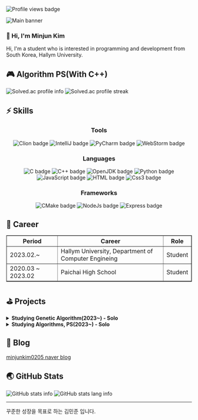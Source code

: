 <html lang="ko">
<head>
    <meta charset="utf-8">
    <title>Overview</title>
</head>
<body>
<!-- Profile views -->
<p>
    <img src="https://komarev.com/ghpvc/?username=minjunkim0205&color=dc143c" alt="Profile views badge">
</p>

<!-- Banner -->
<img src="https://capsule-render.vercel.app/api?type=soft&color=timeGradient&height=300&section=header&text=Hi!%20I'm%20Minjun Kim&fontSize=70"
alt="Main banner">

<!-- Hello -->
<h3 align="left">👋 Hi, I'm Minjun Kim</h3>
<p align="left">
    Hi, I'm a student who is interested in programming and development from South Korea, Hallym University.
</p>

<!-- Algorithm PS -->
<h2 align="left">🎮 Algorithm PS(With C++)</h2>
<p align="left">
    <img src="https://mazassumnida.wtf/api/v2/generate_badge?boj=minjunkim0205" alt="Solved.ac profile info"/>
    <img src="https://mazandi.herokuapp.com/api?handle=minjunkim0205&theme=dark" alt="Solved.ac profile streak"/>
</p>

<!-- Skills -->
<h2 align="left">⚡ Skills</h2>
<div align="left" style="width: fit-content">
    <h3 align="center"><b>Tools</b></h3>
    <p align="center">
        <img src="https://img.shields.io/badge/Clion-000000?style=for-the-badge&logo=clion&logoColor=white"
             alt="Clion badge">
        <img src="https://img.shields.io/badge/IntelliJ-000000?style=for-the-badge&logo=intellijidea&logoColor=white"
             alt="IntelliJ badge">
        <img src="https://img.shields.io/badge/PyCharm-000000?style=for-the-badge&logo=pycharm&logoColor=white"
             alt="PyCharm badge">
        <img src="https://img.shields.io/badge/WebStorm-000000?style=for-the-badge&logo=webstorm&logoColor=white"
             alt="WebStorm badge">
    </p>
    <h3 align="center"><b>Languages</b></h3>
    <p align="center">
        <img src="https://img.shields.io/badge/c-A8B9CC?style=for-the-badge&logo=c&logoColor=white" alt="C badge">
        <img src="https://img.shields.io/badge/c++-00599C?style=for-the-badge&logo=c%2B%2B&logoColor=white"
             alt="C++ badge">
        <img src="https://img.shields.io/badge/open jdk-437291?style=for-the-badge&logo=openjdk&logoColor=white"
             alt="OpenJDK badge">
        <img src="https://img.shields.io/badge/python-3776AB?style=for-the-badge&logo=python&logoColor=white"
             alt="Python badge">
        <img src="https://img.shields.io/badge/java script-F7DF1E?style=for-the-badge&logo=javascript&logoColor=white"
             alt="JavaScript badge">
        <img src="https://img.shields.io/badge/html-E34F26?style=for-the-badge&logo=html5&logoColor=white"
             alt="HTML badge">
        <img src="https://img.shields.io/badge/css-1572B6?style=for-the-badge&logo=css3&logoColor=white"
             alt="Css3 badge">
    </p>
    <h3 align="center"><b>Frameworks</b></h3>
    <p align="center">
        <img src="https://img.shields.io/badge/c make-064F8C?style=for-the-badge&logo=cmake&logoColor=white"
             alt="CMake badge">
        <img src="https://img.shields.io/badge/node js-339933?style=for-the-badge&logo=nodedotjs&logoColor=white"
             alt="NodeJs badge">
        <img src="https://img.shields.io/badge/express-000000?style=for-the-badge&logo=express&logoColor=white"
             alt="Express badge">
    </p>
</div>

<!-- Career -->
<h2 align="left">🚀 Career</h2>
<table border="1">
    <tr>
        <th>Period</th>
        <th>Career</th>
        <th>Role</th>
    </tr>
    <tr>
        <td>2023.02.~</td>
        <td>Hallym University, Department of Computer Engineing</td>
        <td>Student</td>
    </tr>
    <tr>
        <td>2020.03 ~ 2023.02</td>
        <td>Paichai High School</td>
        <td>Student</td>
    </tr>
</table>

<!-- Projects -->
<h2 align="left">⛳️ Projects</h2>
<details>
    <summary>
        <b>Studying Genetic Algorithm(2023~) - Solo</b>
    </summary>
    <h3 align="left">🏬 Retro-Gym</h3>
    <ul>
        <li>
            <p align="left">
                <img src="https://img.shields.io/badge/python-3776AB?style=for-the-badge&logo=python&logoColor=white"
                     alt="Python badge">
            </p>
        </li>
        <li>
            <p align="left">
                <a href="https://github.com/minjunkim0205/GeneticAlgorithmMario">💻 Genetic Algorithm Mario
                    Repository</a>
            </p>
        </li>
    </ul>
</details>
<details>
    <summary>
        <b>Studying Algorithms, PS(2023~) - Solo</b>
    </summary>
    <h3 align="left">🏬 Baekjoon</h3>
    <ul>
        <li>
            <p align="left">
                <img src="https://img.shields.io/badge/c++-00599C?style=for-the-badge&logo=c%2B%2B&logoColor=white"
                     alt="C++ badge">
                <img src="https://mazassumnida.wtf/api/mini/generate_badge?boj=minjunkim0205"
                     alt="Solved.ac profile mini info">
            </p>
        </li>
        <li>
            <p align="left">
                <a href="https://github.com/minjunkim0205/BaekjoonProblemSolving">💻 Baekjoon Problem Solving
                    Repository</a>
            </p>
        </li>
        <li>
            <p align="left">
                <del>1일 1문제 이상 해결</del>
                잠시 중단
            </p>
        </li>
    </ul>
</details>

<!-- Blog -->
<h2 align="left">📖 Blog</h2>
<p align="left">
    <a href="https://blog.naver.com/minjunkim0205">minjunkim0205 naver blog</a>
</p>

<!-- GitHub Stats -->
<h2 align="left">🌏 GitHub Stats</h2>
<p align="left">
    <img src="https://github-readme-stats.vercel.app/api?username=minjunkim0205&show_icons=true&theme=dark"
         alt="GitHub stats info">
    <img src="https://github-readme-stats.vercel.app/api/top-langs/?username=minjunkim0205&layout=compact&theme=dark"
         alt="GitHub stats lang info">
</p>

<!-- I -->
<hr>
<p align="left">
    꾸준한 성장을 목표로 하는 김민준 입니다.
</p>
</body>
</html>